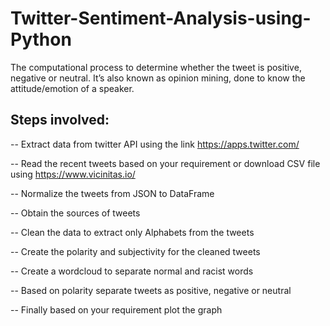 # Twitter-Sentiment-Analysis-using-Python
The computational process to determine whether the tweet is positive, negative or neutral. It’s also known as opinion mining, done to know the attitude/emotion of a speaker.

## Steps involved:

-- Extract data from twitter API using the link https://apps.twitter.com/

-- Read the recent tweets based on your requirement or download CSV file using https://www.vicinitas.io/

-- Normalize the tweets from JSON to DataFrame

-- Obtain the sources of tweets

-- Clean the data to extract only Alphabets from the tweets

-- Create the polarity and subjectivity for the cleaned tweets

-- Create a wordcloud to separate normal and racist words

-- Based on polarity separate tweets as positive, negative or neutral

-- Finally based on your requirement plot the graph 
